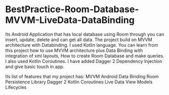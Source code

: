 # BestPractice-Room-Database-MVVM-LiveData-DataBinding
Its Android Application that has local database using Room through you can insert, update, delete and can get all data. The project build on MVVM architecture with Databinding. I used Kotlin language. You can learn from this project how to use MVVM architecture plus Data Binding with integration of xml layouts, How to create Room Database and make queries. I also used Kotlin Coroutines. I have added Dagger 2 Dependency Injection and give basic touch in app.   

Its list of features that my project has: 
MVVM 
Android Data Binding
Room Persistence Library Dagger 2
Kotlin Coroutines 
Live Data 
View Models
Lifecycles
